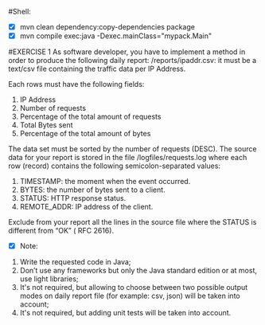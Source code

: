 #Shell:

-[x] mvn clean dependency:copy-dependencies package
-[x] mvn compile exec:java -Dexec.mainClass="mypack.Main"

#EXERCISE 1
As software developer, you have to implement a method in order to produce the following daily report:
/reports/ipaddr.csv: it must be a text/csv file containing the traffic data per IP Address.

Each rows must have the following fields:

1. IP Address
2. Number of requests
3. Percentage of the total amount of requests
4. Total Bytes sent
5. Percentage of the total amount of bytes

The data set must be sorted by the number of requests (DESC). The source data for your report is stored in the file
/logfiles/requests.log where each row (record) contains the following semicolon-separated values:

1. TIMESTAMP: the moment when the event occurred.
2. BYTES: the number of bytes sent to a client.
3. STATUS: HTTP response status.
4. REMOTE_ADDR: IP address of the client.

Exclude from your report all the lines in the source file where the STATUS is different from “OK” ( RFC 2616).

-[x] Note:
1. Write the requested code in Java;
2. Don’t use any frameworks but only the Java standard edition or at most, use light libraries;
3. It's not required, but allowing to choose between two possible output modes on daily report file (for example: csv, json) will be taken into account;
4. It's not required, but adding unit tests will be taken into account.
